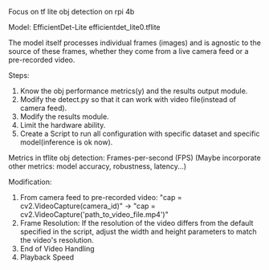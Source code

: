 Focus on tf lite obj detection on rpi 4b

Model:
EfficientDet-Lite 
efficientdet_lite0.tflite 

The model itself processes individual frames (images) and is agnostic to the source of these frames, whether they come from a live camera feed or a pre-recorded video.

Steps:

1. Know the obj performance metrics(y) and the results output module.
2. Modify the detect.py so that it can work with video file(instead of camera feed).
3. Modify the results module.
4. Limit the hardware ability.
5. Create a Script to run all configuration with specific dataset and specific model(inference is ok now). 


Metrics in tflite obj detection: 
Frames-per-second (FPS)
(Maybe incorporate other metrics: model accuracy, robustness, latency...)



Modification:
1. From camera feed to pre-recorded video: "cap = cv2.VideoCapture(camera_id)"  ->  "cap = cv2.VideoCapture('path_to_video_file.mp4')"
2. Frame Resolution: If the resolution of the video differs from the default specified in the script, adjust the width and height parameters to match the video's resolution.
3. End of Video Handling
4. Playback Speed
